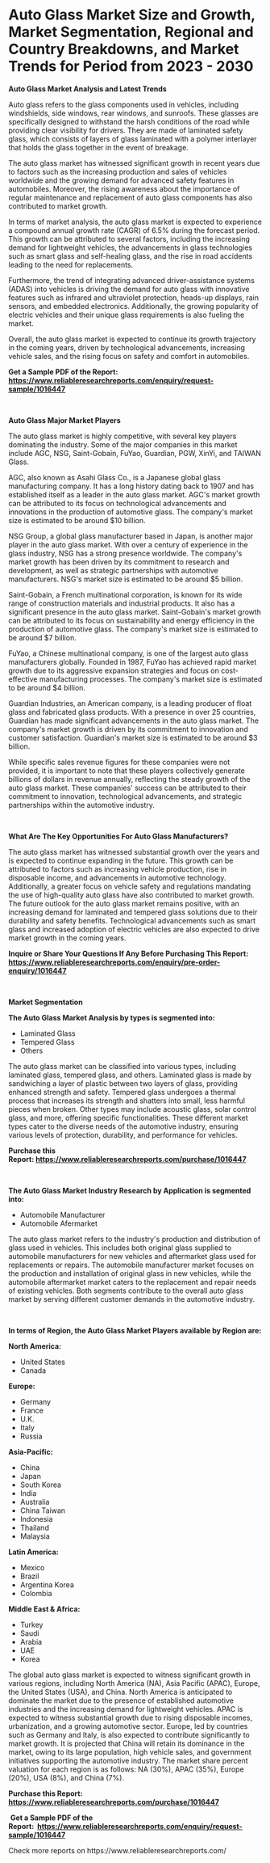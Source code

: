 <p><h1>Auto Glass Market Size and Growth, Market Segmentation, Regional and Country Breakdowns, and Market Trends for Period from 2023 -  2030</h1></p><p><strong>Auto Glass Market Analysis and Latest Trends</strong></p>
<p><p>Auto glass refers to the glass components used in vehicles, including windshields, side windows, rear windows, and sunroofs. These glasses are specifically designed to withstand the harsh conditions of the road while providing clear visibility for drivers. They are made of laminated safety glass, which consists of layers of glass laminated with a polymer interlayer that holds the glass together in the event of breakage.</p><p>The auto glass market has witnessed significant growth in recent years due to factors such as the increasing production and sales of vehicles worldwide and the growing demand for advanced safety features in automobiles. Moreover, the rising awareness about the importance of regular maintenance and replacement of auto glass components has also contributed to market growth.</p><p>In terms of market analysis, the auto glass market is expected to experience a compound annual growth rate (CAGR) of 6.5% during the forecast period. This growth can be attributed to several factors, including the increasing demand for lightweight vehicles, the advancements in glass technologies such as smart glass and self-healing glass, and the rise in road accidents leading to the need for replacements.</p><p>Furthermore, the trend of integrating advanced driver-assistance systems (ADAS) into vehicles is driving the demand for auto glass with innovative features such as infrared and ultraviolet protection, heads-up displays, rain sensors, and embedded electronics. Additionally, the growing popularity of electric vehicles and their unique glass requirements is also fueling the market.</p><p>Overall, the auto glass market is expected to continue its growth trajectory in the coming years, driven by technological advancements, increasing vehicle sales, and the rising focus on safety and comfort in automobiles.</p></p>
<p><strong>Get a Sample PDF of the Report:&nbsp; <a href="https://www.reliableresearchreports.com/enquiry/request-sample/1016447">https://www.reliableresearchreports.com/enquiry/request-sample/1016447</a></strong></p>
<p>&nbsp;</p>
<p><strong>Auto Glass Major Market Players</strong></p>
<p><p>The auto glass market is highly competitive, with several key players dominating the industry. Some of the major companies in this market include AGC, NSG, Saint-Gobain, FuYao, Guardian, PGW, XinYi, and TAIWAN Glass.</p><p>AGC, also known as Asahi Glass Co., is a Japanese global glass manufacturing company. It has a long history dating back to 1907 and has established itself as a leader in the auto glass market. AGC's market growth can be attributed to its focus on technological advancements and innovations in the production of automotive glass. The company's market size is estimated to be around $10 billion.</p><p>NSG Group, a global glass manufacturer based in Japan, is another major player in the auto glass market. With over a century of experience in the glass industry, NSG has a strong presence worldwide. The company's market growth has been driven by its commitment to research and development, as well as strategic partnerships with automotive manufacturers. NSG's market size is estimated to be around $5 billion.</p><p>Saint-Gobain, a French multinational corporation, is known for its wide range of construction materials and industrial products. It also has a significant presence in the auto glass market. Saint-Gobain's market growth can be attributed to its focus on sustainability and energy efficiency in the production of automotive glass. The company's market size is estimated to be around $7 billion.</p><p>FuYao, a Chinese multinational company, is one of the largest auto glass manufacturers globally. Founded in 1987, FuYao has achieved rapid market growth due to its aggressive expansion strategies and focus on cost-effective manufacturing processes. The company's market size is estimated to be around $4 billion.</p><p>Guardian Industries, an American company, is a leading producer of float glass and fabricated glass products. With a presence in over 25 countries, Guardian has made significant advancements in the auto glass market. The company's market growth is driven by its commitment to innovation and customer satisfaction. Guardian's market size is estimated to be around $3 billion.</p><p>While specific sales revenue figures for these companies were not provided, it is important to note that these players collectively generate billions of dollars in revenue annually, reflecting the steady growth of the auto glass market. These companies' success can be attributed to their commitment to innovation, technological advancements, and strategic partnerships within the automotive industry.</p></p>
<p>&nbsp;</p>
<p><strong>What Are The Key Opportunities For Auto Glass Manufacturers?</strong></p>
<p><p>The auto glass market has witnessed substantial growth over the years and is expected to continue expanding in the future. This growth can be attributed to factors such as increasing vehicle production, rise in disposable income, and advancements in automotive technology. Additionally, a greater focus on vehicle safety and regulations mandating the use of high-quality auto glass have also contributed to market growth. The future outlook for the auto glass market remains positive, with an increasing demand for laminated and tempered glass solutions due to their durability and safety benefits. Technological advancements such as smart glass and increased adoption of electric vehicles are also expected to drive market growth in the coming years.</p></p>
<p><strong>Inquire or Share Your Questions If Any Before Purchasing This Report: <a href="https://www.reliableresearchreports.com/enquiry/pre-order-enquiry/1016447">https://www.reliableresearchreports.com/enquiry/pre-order-enquiry/1016447</a></strong></p>
<p>&nbsp;</p>
<p><strong>Market Segmentation</strong></p>
<p><strong>The Auto Glass Market Analysis by types is segmented into:</strong></p>
<p><ul><li>Laminated Glass</li><li>Tempered Glass</li><li>Others</li></ul></p>
<p><p>The auto glass market can be classified into various types, including laminated glass, tempered glass, and others. Laminated glass is made by sandwiching a layer of plastic between two layers of glass, providing enhanced strength and safety. Tempered glass undergoes a thermal process that increases its strength and shatters into small, less harmful pieces when broken. Other types may include acoustic glass, solar control glass, and more, offering specific functionalities. These different market types cater to the diverse needs of the automotive industry, ensuring various levels of protection, durability, and performance for vehicles.</p></p>
<p><strong>Purchase this Report:&nbsp;<a href="https://www.reliableresearchreports.com/purchase/1016447">https://www.reliableresearchreports.com/purchase/1016447</a></strong></p>
<p>&nbsp;</p>
<p><strong>The Auto Glass Market Industry Research by Application is segmented into:</strong></p>
<p><ul><li>Automobile Manufacturer</li><li>Automobile Afermarket</li></ul></p>
<p><p>The auto glass market refers to the industry's production and distribution of glass used in vehicles. This includes both original glass supplied to automobile manufacturers for new vehicles and aftermarket glass used for replacements or repairs. The automobile manufacturer market focuses on the production and installation of original glass in new vehicles, while the automobile aftermarket market caters to the replacement and repair needs of existing vehicles. Both segments contribute to the overall auto glass market by serving different customer demands in the automotive industry.</p></p>
<p>&nbsp;</p>
<p><strong>In terms of Region, the Auto Glass Market Players available by Region are:</strong></p>
<p>
    <p> <strong> North America: </strong>
        <ul>
            <li>United States</li>
            <li>Canada</li>
        </ul>
        </p> 
    <p> <strong> Europe: </strong>
        <ul>
            <li>Germany</li>
            <li>France</li>
            <li>U.K.</li>
            <li>Italy</li>
            <li>Russia</li>
        </ul>
        </p> 
    <p> <strong> Asia-Pacific: </strong>
        <ul>
            <li>China</li>
            <li>Japan</li>
            <li>South Korea</li>
            <li>India</li>
            <li>Australia</li>
            <li>China Taiwan</li>
            <li>Indonesia</li>
            <li>Thailand</li>
            <li>Malaysia</li>
        </ul>
        </p> 
    <p> <strong> Latin America: </strong>
        <ul>
            <li>Mexico</li>
            <li>Brazil</li>
            <li>Argentina Korea</li>
            <li>Colombia</li>
        </ul>
        </p> 
    <p> <strong> Middle East & Africa: </strong>
        <ul>
            <li>Turkey</li>
            <li>Saudi</li>
            <li>Arabia</li>
            <li>UAE</li>
            <li>Korea</li>
        </ul>
    </p>
    </p>
<p><p>The global auto glass market is expected to witness significant growth in various regions, including North America (NA), Asia Pacific (APAC), Europe, the United States (USA), and China. North America is anticipated to dominate the market due to the presence of established automotive industries and the increasing demand for lightweight vehicles. APAC is expected to witness substantial growth due to rising disposable incomes, urbanization, and a growing automotive sector. Europe, led by countries such as Germany and Italy, is also expected to contribute significantly to market growth. It is projected that China will retain its dominance in the market, owing to its large population, high vehicle sales, and government initiatives supporting the automotive industry. The market share percent valuation for each region is as follows: NA (30%), APAC (35%), Europe (20%), USA (8%), and China (7%).</p></p>
<p><strong>Purchase this Report: <a href="https://www.reliableresearchreports.com/purchase/1016447">https://www.reliableresearchreports.com/purchase/1016447</a></strong></p>
<p>&nbsp;<strong>Get a Sample PDF of the Report:&nbsp;&nbsp;<a href="https://www.reliableresearchreports.com/enquiry/request-sample/1016447">https://www.reliableresearchreports.com/enquiry/request-sample/1016447</a></strong></p>
<p><strong></strong></p>
<p>Check more reports on https://www.reliableresearchreports.com/</p>